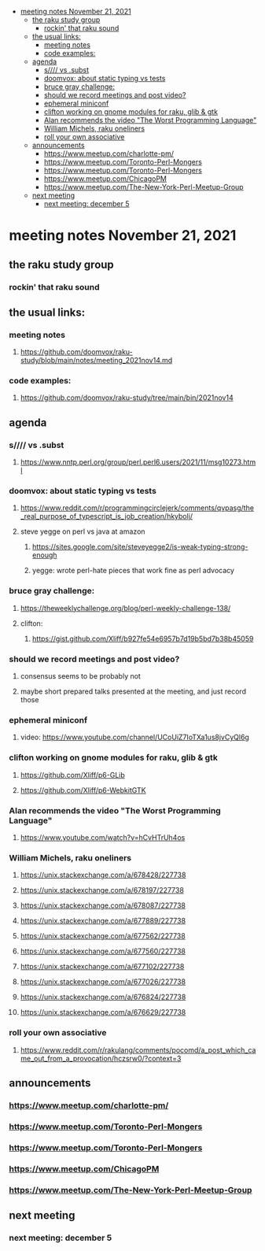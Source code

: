 - [meeting notes November 21, 2021](#org6d000ee)
  - [the raku study group](#orgec649a6)
    - [rockin' that raku sound](#org4575faf)
  - [the usual links:](#orgcf8090a)
    - [meeting notes](#orgbc59ae9)
    - [code examples:](#org0ecaac3)
  - [agenda](#org2bba126)
    - [s//// vs .subst](#orgc0d7a21)
    - [doomvox: about static typing vs tests](#orgcd9a82b)
    - [bruce gray challenge:](#org8b28ec1)
    - [should we record meetings and post video?](#org292ac54)
    - [ephemeral miniconf](#org91dee84)
    - [clifton working on gnome modules for raku, glib & gtk](#org4a2e7a1)
    - [Alan recommends the video "The Worst Programming Language"](#orgcc03eb6)
    - [William Michels, raku oneliners](#org6a2347c)
    - [roll your own associative](#org7153f78)
  - [announcements](#org15e80e8)
    - [<https://www.meetup.com/charlotte-pm/>](#org60e7a44)
    - [<https://www.meetup.com/Toronto-Perl-Mongers>](#orgf669106)
    - [<https://www.meetup.com/Toronto-Perl-Mongers>](#orgba1c91a)
    - [<https://www.meetup.com/ChicagoPM>](#orgc44f436)
    - [<https://www.meetup.com/The-New-York-Perl-Meetup-Group>](#orgcf32657)
  - [next meeting](#org9bb9301)
    - [next meeting: december 5](#org4fbd37b)


<a id="org6d000ee"></a>

# meeting notes November 21, 2021


<a id="orgec649a6"></a>

## the raku study group


<a id="org4575faf"></a>

### rockin' that raku sound


<a id="orgcf8090a"></a>

## the usual links:


<a id="orgbc59ae9"></a>

### meeting notes

1.  <https://github.com/doomvox/raku-study/blob/main/notes/meeting_2021nov14.md>


<a id="org0ecaac3"></a>

### code examples:

1.  <https://github.com/doomvox/raku-study/tree/main/bin/2021nov14>


<a id="org2bba126"></a>

## agenda


<a id="orgc0d7a21"></a>

### s//// vs .subst

1.  <https://www.nntp.perl.org/group/perl.perl6.users/2021/11/msg10273.html>


<a id="orgcd9a82b"></a>

### doomvox: about static typing vs tests

1.  <https://www.reddit.com/r/programmingcirclejerk/comments/qvpasg/the_real_purpose_of_typescript_is_job_creation/hkybolj/>

2.  steve yegge on perl vs java at amazon

    1.  <https://sites.google.com/site/steveyegge2/is-weak-typing-strong-enough>
    
    2.  yegge: wrote perl-hate pieces that work fine as perl advocacy


<a id="org8b28ec1"></a>

### bruce gray challenge:

1.  <https://theweeklychallenge.org/blog/perl-weekly-challenge-138/>

2.  clifton:

    1.  <https://gist.github.com/Xliff/b927fe54e6957b7d19b5bd7b38b45059>


<a id="org292ac54"></a>

### should we record meetings and post video?

1.  consensus seems to be probably not

2.  maybe short prepared talks presented at the meeting, and just record those


<a id="org91dee84"></a>

### ephemeral miniconf

1.  video: <https://www.youtube.com/channel/UCoUiZ7IoTXa1us8jvCyQl6g>


<a id="org4a2e7a1"></a>

### clifton working on gnome modules for raku, glib & gtk

1.  <https://github.com/Xliff/p6-GLib>

2.  <https://github.com/Xliff/p6-WebkitGTK>


<a id="orgcc03eb6"></a>

### Alan recommends the video "The Worst Programming Language"

1.  <https://www.youtube.com/watch?v=hCvHTrUh4os>


<a id="org6a2347c"></a>

### William Michels, raku oneliners

1.  <https://unix.stackexchange.com/a/678428/227738>

2.  <https://unix.stackexchange.com/a/678197/227738>

3.  <https://unix.stackexchange.com/a/678087/227738>

4.  <https://unix.stackexchange.com/a/677889/227738>

5.  <https://unix.stackexchange.com/a/677562/227738>

6.  <https://unix.stackexchange.com/a/677560/227738>

7.  <https://unix.stackexchange.com/a/677102/227738>

8.  <https://unix.stackexchange.com/a/677026/227738>

9.  <https://unix.stackexchange.com/a/676824/227738>

10. <https://unix.stackexchange.com/a/676629/227738>


<a id="org7153f78"></a>

### roll your own associative

1.  <https://www.reddit.com/r/rakulang/comments/pocomd/a_post_which_came_out_from_a_provocation/hczsrw0/?context=3>


<a id="org15e80e8"></a>

## announcements


<a id="org60e7a44"></a>

### <https://www.meetup.com/charlotte-pm/>


<a id="orgf669106"></a>

### <https://www.meetup.com/Toronto-Perl-Mongers>


<a id="orgba1c91a"></a>

### <https://www.meetup.com/Toronto-Perl-Mongers>


<a id="orgc44f436"></a>

### <https://www.meetup.com/ChicagoPM>


<a id="orgcf32657"></a>

### <https://www.meetup.com/The-New-York-Perl-Meetup-Group>


<a id="org9bb9301"></a>

## next meeting


<a id="org4fbd37b"></a>

### next meeting: december 5
